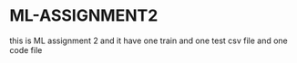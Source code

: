 # ML-ASSIGNMENT2
this is ML assignment 2 and it have one train and one test csv file and one code file
